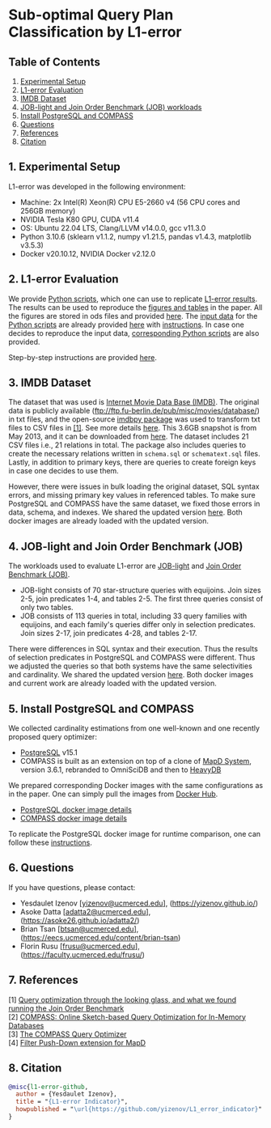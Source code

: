 # Sub-optimal Query Plan Classification by L1-error

## Table of Contents
1. [Experimental Setup](#setup)
2. [L1-error Evaluation](#evaluation)
3. [IMDB Dataset](#dataset)
4. [JOB-light and Join Order Benchmark (JOB) workloads](#benchmark)
5. [Install PostgreSQL and COMPASS](#installation)
6. [Questions](#questions)
7. [References](#references)
8. [Citation](#citation)

## 1. Experimental Setup <a name="setup"></a>
L1-error was developed in the following environment:
- Machine: 2x Intel(R) Xeon(R) CPU E5-2660 v4 (56 CPU cores and 256GB memory)
- NVIDIA Tesla K80 GPU, CUDA v11.4
- OS: Ubuntu 22.04 LTS, Clang/LLVM v14.0.0, gcc v11.3.0
- Python 3.10.6 (sklearn v1.1.2, numpy v1.21.5, pandas v1.4.3, matplotlib v3.5.3)
- Docker v20.10.12, NVIDIA Docker v2.12.0

## 2. L1-error Evaluation <a name="evaluation"></a>
We provide [Python scripts](scripts), which one can use to replicate [L1-error results](output_data). The results can be used to reproduce the [figures and tables](figures) in the paper. All the figures are stored in ods files and provided [here](figures). The [input data](input_data) for the [Python scripts](scripts) are already provided [here](input_data) with [instructions](L1_Error_Input_README.md). In case one decides to reproduce the input data, [corresponding Python scripts](scripts_prepare) are also provided.

Step-by-step instructions are provided [here](L1_Error_README.md).

## 3. IMDB Dataset <a name="dataset"></a>
The dataset that was used is [Internet Movie Data Base (IMDB)](https://www.imdb.com/). The original data is publicly available (ftp://ftp.fu-berlin.de/pub/misc/movies/database/) in txt files, and the open-source [imdbpy package](https://bitbucket.org/alberanid/imdbpy/get/5.0.zip) was used to transform txt files to CSV files in [[1]](#1). See more details [here](https://github.com/gregrahn/join-order-benchmark). This 3.6GB snapshot is from May 2013, and it can be downloaded from [here](homepages.cwi.nl/~boncz/job/imdb.tgz). The dataset includes 21 CSV files i.e., 21 relations in total. The package also includes queries to create the necessary relations written in `schema.sql` or `schematext.sql` files. Lastly, in addition to primary keys, there are queries to create foreign keys in case one decides to use them.

However, there were issues in bulk loading the original dataset, SQL syntax errors, and missing primary key values in referenced tables. To make sure PostgreSQL and COMPASS have the same dataset, we fixed those errors in data, schema, and indexes. We shared the updated version [here](https://ucmerced.app.box.com/folder/164372766742?v=jobimdbdataworkload). Both docker images are already loaded with the updated version.

## 4. JOB-light and Join Order Benchmark (JOB) <a name="benchmark"></a>
The workloads used to evaluate L1-error are [JOB-light](https://github.com/andreaskipf/learnedcardinalities) and [Join Order Benchmark (JOB)](http://www-db.in.tum.de/~leis/qo/job.tgz).
- JOB-light consists of 70 star-structure queries with equijoins. Join sizes 2-5, join predicates 1-4, and tables 2-5. The first three queries consist of only two tables.
- JOB consists of 113 queries in total, including 33 query families with equijoins, and each family's queries differ only in selection predicates. Join sizes 2-17, join predicates 4-28, and tables 2-17.

There were differences in SQL syntax and their execution. Thus the results of selection predicates in PostgreSQL and COMPASS were different. Thus we adjusted the queries so that both systems have the same selectivities and cardinality. We shared the updated version [here](https://ucmerced.app.box.com/folder/164372766742?v=jobimdbdataworkload). Both docker images and current work are already loaded with the updated version.

## 5. Install PostgreSQL and COMPASS <a name="installation"></a>
We collected cardinality estimations from one well-known and one recently proposed query optimizer:
- [PostgreSQL](https://www.postgresql.org) v15.1
- COMPASS is built as an extension on top of a clone of [MapD System](https://github.com/heavyai/heavydb), version 3.6.1, rebranded to OmniSciDB and then to [HeavyDB](https://www.heavy.ai)

We prepared corresponding Docker images with the same configurations as in the paper. One can simply pull the images from [Docker Hub](https://hub.docker.com).
- [PostgreSQL docker image details](https://github.com/yizenov/compass_optimizer/blob/master/instructions.pdf)
- [COMPASS docker image details](https://github.com/yizenov/compass_optimizer/blob/master/instructions.pdf)

To replicate the PostgreSQL docker image for runtime comparison, one can follow these [instructions](PostgreSQL_README.md).

## 6. Questions <a name="questions"></a>
If you have questions, please contact:
- Yesdaulet Izenov [yizenov@ucmerced.edu], (https://yizenov.github.io/)
- Asoke Datta [adatta2@ucmerced.edu], (https://asoke26.github.io/adatta2/)
- Brian Tsan [btsan@ucmerced.edu], (https://eecs.ucmerced.edu/content/brian-tsan)
- Florin Rusu [frusu@ucmerced.edu], (https://faculty.ucmerced.edu/frusu/)

## 7. References <a name="references"></a>
<a id="1">[1]</a> [Query optimization through the looking glass, and what we found running the Join Order Benchmark](https://doi.org/10.1007/s00778-017-0480-7)</br>
<a id="2">[2]</a> [COMPASS: Online Sketch-based Query Optimization for In-Memory Databases](https://dl.acm.org/doi/10.1145/3448016.3452840)</br>
<a id="3">[3]</a> [The COMPASS Query Optimizer](https://github.com/yizenov/compass_query_optimizer)</br>
<a id="4">[4]</a> [Filter Push-Down extension for MapD](https://github.com/junhyungshin/mapd-core-fpd)</br>

## 8. Citation <a name="citation"></a>
```bibtex
@misc{l1-error-github,
  author = {Yesdaulet Izenov},
  title = "{L1-error Indicator}",
  howpublished = "\url{https://github.com/yizenov/L1_error_indicator}"
}
```
